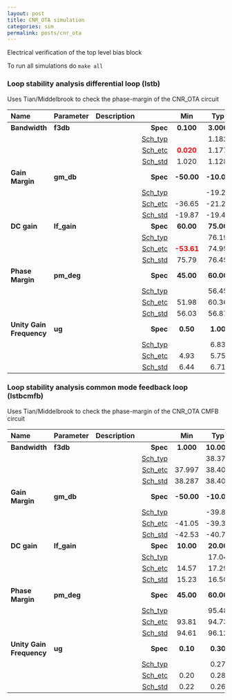 ```yaml
---
layout: post
title: CNR_OTA simulation
categories: sim
permalink: posts/cnr_ota
---
```


Electrical verification of the top level bias block

To run all simulations do `make all`


### Loop stability analysis differential loop (lstb)


Uses Tian/Middelbrook to check the phase-margin of the CNR_OTA circuit



|**Name**|**Parameter**|**Description**| |**Min**|**Typ**|**Max**| Unit|
|:---|:---|:---|---:|:---:|:---:|:---:| ---:|
|**Bandwidth**|**f3db** | | **Spec**  | **0.100** | **3.000** | **15.000** | **kHz** |
| | | |<a href='results/lstb_Sch_typical.html'>Sch_typ</a>| | 1.182 |  | |
| | | |<a href='results/lstb_Sch_etc.html'>Sch_etc</a>|<span style='color:red'>**0.020**</span> | 1.177 | 1.604 | |
| | | |<a href='results/lstb_Sch_mc.html'>Sch_std</a>|1.020 | 1.128 | 1.235 | |
|**Gain Margin**|**gm\_db** | | **Spec**  | **-50.00** | **-10.00** | **-10.00** | **dB** |
| | | |<a href='results/lstb_Sch_typical.html'>Sch_typ</a>| | -19.25 |  | |
| | | |<a href='results/lstb_Sch_etc.html'>Sch_etc</a>|-36.65 | -21.26 | -17.52 | |
| | | |<a href='results/lstb_Sch_mc.html'>Sch_std</a>|-19.87 | -19.46 | -19.06 | |
|**DC gain**|**lf\_gain** | | **Spec**  | **60.00** | **75.00** | **80.00** | **dB** |
| | | |<a href='results/lstb_Sch_typical.html'>Sch_typ</a>| | 76.19 |  | |
| | | |<a href='results/lstb_Sch_etc.html'>Sch_etc</a>|<span style='color:red'>**-53.61**</span> | 74.95 | 77.09 | |
| | | |<a href='results/lstb_Sch_mc.html'>Sch_std</a>|75.79 | 76.45 | 77.12 | |
|**Phase Margin**|**pm\_deg** | | **Spec**  | **45.00** | **60.00** | **90.00** |  |
| | | |<a href='results/lstb_Sch_typical.html'>Sch_typ</a>| | 56.45 |  | |
| | | |<a href='results/lstb_Sch_etc.html'>Sch_etc</a>|51.98 | 60.36 | 62.86 | |
| | | |<a href='results/lstb_Sch_mc.html'>Sch_std</a>|56.03 | 56.87 | 57.70 | |
|**Unity Gain Frequency**|**ug** | | **Spec**  | **0.50** | **1.00** | **10.00** | **MHz** |
| | | |<a href='results/lstb_Sch_typical.html'>Sch_typ</a>| | 6.83 |  | |
| | | |<a href='results/lstb_Sch_etc.html'>Sch_etc</a>|4.93 | 5.75 | 8.18 | |
| | | |<a href='results/lstb_Sch_mc.html'>Sch_std</a>|6.44 | 6.71 | 6.97 | |

### Loop stability analysis common mode feedback loop (lstbcmfb)


Uses Tian/Middelbrook to check the phase-margin of the CNR_OTA CMFB circuit



|**Name**|**Parameter**|**Description**| |**Min**|**Typ**|**Max**| Unit|
|:---|:---|:---|---:|:---:|:---:|:---:| ---:|
|**Bandwidth**|**f3db** | | **Spec**  | **1.000** | **10.000** | **40.000** | **kHz** |
| | | |<a href='results/lstbcmfb_Sch_typical.html'>Sch_typ</a>| | 38.374 |  | |
| | | |<a href='results/lstbcmfb_Sch_etc.html'>Sch_etc</a>|37.997 | 38.405 | 38.900 | |
| | | |<a href='results/lstbcmfb_Sch_mc.html'>Sch_std</a>|38.287 | 38.403 | 38.520 | |
|**Gain Margin**|**gm\_db** | | **Spec**  | **-50.00** | **-10.00** | **-10.00** | **dB** |
| | | |<a href='results/lstbcmfb_Sch_typical.html'>Sch_typ</a>| | -39.83 |  | |
| | | |<a href='results/lstbcmfb_Sch_etc.html'>Sch_etc</a>|-41.05 | -39.37 | -38.29 | |
| | | |<a href='results/lstbcmfb_Sch_mc.html'>Sch_std</a>|-42.53 | -40.76 | -38.98 | |
|**DC gain**|**lf\_gain** | | **Spec**  | **10.00** | **20.00** | **30.00** | **dB** |
| | | |<a href='results/lstbcmfb_Sch_typical.html'>Sch_typ</a>| | 17.04 |  | |
| | | |<a href='results/lstbcmfb_Sch_etc.html'>Sch_etc</a>|14.57 | 17.29 | 18.65 | |
| | | |<a href='results/lstbcmfb_Sch_mc.html'>Sch_std</a>|15.23 | 16.50 | 17.78 | |
|**Phase Margin**|**pm\_deg** | | **Spec**  | **45.00** | **60.00** | **100.00** |  |
| | | |<a href='results/lstbcmfb_Sch_typical.html'>Sch_typ</a>| | 95.48 |  | |
| | | |<a href='results/lstbcmfb_Sch_etc.html'>Sch_etc</a>|93.81 | 94.73 | 98.40 | |
| | | |<a href='results/lstbcmfb_Sch_mc.html'>Sch_std</a>|94.61 | 96.12 | 97.63 | |
|**Unity Gain Frequency**|**ug** | | **Spec**  | **0.10** | **0.30** | **1.00** | **MHz** |
| | | |<a href='results/lstbcmfb_Sch_typical.html'>Sch_typ</a>| | 0.27 |  | |
| | | |<a href='results/lstbcmfb_Sch_etc.html'>Sch_etc</a>|0.20 | 0.28 | 0.33 | |
| | | |<a href='results/lstbcmfb_Sch_mc.html'>Sch_std</a>|0.22 | 0.26 | 0.29 | |

